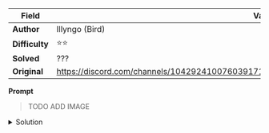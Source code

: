|Field|Value|
|---|---|
|**Author**|Illyngo (Bird)|
|**Difficulty**|⭐⭐|
|**Solved**|???|
|**Original**|https://discord.com/channels/1042924100760391710/1110625554476040323/1150545168253071400|

**Prompt**
> TODO ADD IMAGE

<details>
  <summary>Solution</summary>
  
TO BE STUDIED
</details>
